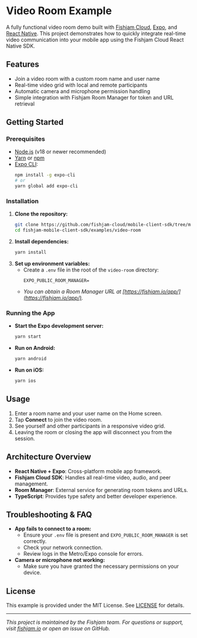 # Video Room Example

A fully functional video room demo built with [Fishjam Cloud](https://fishjam.io/), [Expo](https://expo.dev/), and [React Native](https://reactnative.dev/). This project demonstrates how to quickly integrate real-time video communication into your mobile app using the Fishjam Cloud React Native SDK.

## Features

- Join a video room with a custom room name and user name
- Real-time video grid with local and remote participants
- Automatic camera and microphone permission handling
- Simple integration with Fishjam Room Manager for token and URL retrieval

## Getting Started

### Prerequisites

- [Node.js](https://nodejs.org/) (v18 or newer recommended)
- [Yarn](https://yarnpkg.com/) or [npm](https://www.npmjs.com/)
- [Expo CLI](https://docs.expo.dev/get-started/installation/):
  ```sh
  npm install -g expo-cli
  # or
  yarn global add expo-cli
  ```

### Installation

1. **Clone the repository:**
   ```sh
   git clone https://github.com/fishjam-cloud/mobile-client-sdk/tree/main
   cd fishjam-mobile-client-sdk/examples/video-room
   ```
2. **Install dependencies:**
   ```sh
   yarn install
   ```
3. **Set up environment variables:**
   - Create a `.env` file in the root of the `video-room` directory:
     ```env
     EXPO_PUBLIC_ROOM_MANAGER=
     ```
   - _You can obtain a Room Manager URL at [https://fishjam.io/app/](https://fishjam.io/app/)._

### Running the App

- **Start the Expo development server:**
  ```sh
  yarn start
  ```
- **Run on Android:**
  ```sh
  yarn android
  ```
- **Run on iOS:**
  ```sh
  yarn ios
  ```

## Usage

1. Enter a room name and your user name on the Home screen.
2. Tap **Connect** to join the video room.
3. See yourself and other participants in a responsive video grid.
4. Leaving the room or closing the app will disconnect you from the session.

## Architecture Overview

- **React Native + Expo**: Cross-platform mobile app framework.
- **Fishjam Cloud SDK**: Handles all real-time video, audio, and peer management.
- **Room Manager**: External service for generating room tokens and URLs.
- **TypeScript**: Provides type safety and better developer experience.

## Troubleshooting & FAQ

- **App fails to connect to a room:**
  - Ensure your `.env` file is present and `EXPO_PUBLIC_ROOM_MANAGER` is set correctly.
  - Check your network connection.
  - Review logs in the Metro/Expo console for errors.
- **Camera or microphone not working:**
  - Make sure you have granted the necessary permissions on your device.

## License

This example is provided under the MIT License. See [LICENSE](../../LICENSE) for details.

---

_This project is maintained by the Fishjam team. For questions or support, visit [fishjam.io](https://fishjam.io/) or open an issue on GitHub._
